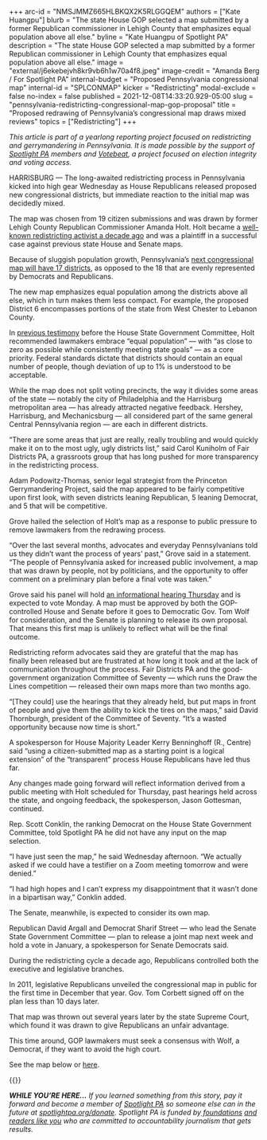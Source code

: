 +++
arc-id = "NMSJMMZ665HLBKQX2K5RLGGQEM"
authors = ["Kate Huangpu"]
blurb = "The state House GOP selected a map submitted by a former Republican commissioner in Lehigh County that emphasizes equal population above all else."
byline = "Kate Huangpu of Spotlight PA"
description = "The state House GOP selected a map submitted by a former Republican commissioner in Lehigh County that emphasizes equal population above all else."
image = "external/j6ekebejvh8kr9vb6h1w70a4f8.jpeg"
image-credit = "Amanda Berg / For Spotlight PA"
internal-budget = "Proposed Pennsylvania congressional map"
internal-id = "SPLCONMAP"
kicker = "Redistricting"
modal-exclude = false
no-index = false
published = 2021-12-08T14:33:20.929-05:00
slug = "pennsylvania-redistricting-congressional-map-gop-proposal"
title = "Proposed redrawing of Pennsylvania’s congressional map draws mixed reviews"
topics = ["Redistricting"]
+++

<i>This article is part of a yearlong reporting project focused on redistricting and gerrymandering in Pennsylvania. It is made possible by the support of </i><a href="https://www.spotlightpa.org/"><i>Spotlight PA</i></a><i> members and </i><a href="https://votebeat.org/"><i>Votebeat</i></a><i>, a project focused on election integrity and voting access.</i>

HARRISBURG — The long-awaited redistricting process in Pennsylvania kicked into high gear Wednesday as House Republicans released proposed new congressional districts, but immediate reaction to the initial map was decidedly mixed.

The map was chosen from 19 citizen submissions and was drawn by former Lehigh County Republican Commissioner Amanda Holt. Holt became a <a href="https://www.spotlightpa.org/news/2021/05/pa-house-senate-political-maps-gerrymandered-math-tests-republican-majorities/">well-known redistricting activist a decade ago</a> and was a plaintiff in a successful case against previous state House and Senate maps.

Because of sluggish population growth, Pennsylvania’s <a href="https://www.spotlightpa.org/news/2021/04/pa-us-house-seat-congressional-census-announcement-redistricting/">next congressional map will have 17 districts</a>, as opposed to the 18 that are evenly represented by Democrats and Republicans. 

<script src="https://www.spotlightpa.org/embed.js" async></script><div data-spl-embed-version="1" data-spl-src="https://www.spotlightpa.org/embeds/newsletter/"></div>

The new map emphasizes equal population among the districts above all else, which in turn makes them less compact. For example, the proposed District 6 encompasses portions of the state from West Chester to Lebanon County.

In <a href="https://www.legis.state.pa.us/WU01/LI/TR/Transcripts/2021_0112_0007_TSTMNY.pdf">previous testimony</a> before the House State Government Committee, Holt recommended lawmakers embrace “equal population” — with “as close to zero as possible while consistently meeting state goals” — as a core priority. Federal standards dictate that districts should contain an equal number of people, though deviation of up to 1% is understood to be acceptable.

While the map does not split voting precincts, the way it divides some areas of the state — notably the city of Philadelphia and the Harrisburg metropolitan area — has already attracted negative feedback. Hershey, Harrisburg, and Mechanicsburg — all considered part of the same general Central Pennsylvania region — are each in different districts.

“There are some areas that just are really, really troubling and would quickly make it on to the most ugly, ugly districts list,” said Carol Kuniholm of Fair Districts PA, a grassroots group that has long pushed for more transparency in the redistricting process.

Adam Podowitz-Thomas, senior legal strategist from the Princeton Gerrymandering Project, said the map appeared to be fairly competitive upon first look, with seven districts leaning Republican, 5 leaning Democrat, and 5 that will be competitive.

Grove hailed the selection of Holt’s map as a response to public pressure to remove lawmakers from the redrawing process.

“Over the last several months, advocates and everyday Pennsylvanians told us they didn’t want the process of years’ past,” Grove said in a statement. “The people of Pennsylvania asked for increased public involvement, a map that was drawn by people, not by politicians, and the opportunity to offer comment on a preliminary plan before a final vote was taken.”

Grove said his panel will hold <a href="https://www.pahousegop.com/News/22950/Latest-News/Grove-Announces-Citizen-Map-Selected-as-Preliminary-Congressional-Plan,-Invites-Public-Comment-">an informational hearing Thursday</a> and is expected to vote Monday. A map must be approved by both the GOP-controlled House and Senate before it goes to Democratic Gov. Tom Wolf for consideration, and the Senate is planning to release its own proposal. That means this first map is unlikely to reflect what will be the final outcome.

Redistricting reform advocates said they are grateful that the map has finally been released but are frustrated at how long it took and at the lack of communication throughout the process. Fair Districts PA and the good-government organization Committee of Seventy — which runs the Draw the Lines competition — released their own maps more than two months ago.

“[They could] use the hearings that they already held, but put maps in front of people and give them the ability to kick the tires on the maps,” said David Thornburgh, president of the Committee of Seventy. “It’s a wasted opportunity because now time is short.”

A spokesperson for House Majority Leader Kerry Benninghoff (R., Centre) said “using a citizen-submitted map as a starting point is a logical extension” of the “transparent” process House Republicans have led thus far.

Any changes made going forward will reflect information derived from a public meeting with Holt scheduled for Thursday, past hearings held across the state, and ongoing feedback, the spokesperson, Jason Gottesman, continued.

Rep. Scott Conklin, the ranking Democrat on the House State Government Committee, told Spotlight PA he did not have any input on the map selection.

“I have just seen the map,” he said Wednesday afternoon. “We actually asked if we could have a testifier on a Zoom meeting tomorrow and were denied.”

“I had high hopes and I can’t express my disappointment that it wasn’t done in a bipartisan way,” Conklin added.

<script src="https://www.spotlightpa.org/embed.js" async></script><div data-spl-embed-version="1" data-spl-src="https://www.spotlightpa.org/embeds/donate/?eyebrow_text=SUPPORT%20SPOTLIGHT%20PA&cta_text=YES%2C%20DOUBLE%20MY%20GIFT&teaser_text=Support%20Spotlight%20PA's%20vital%20investigative%20journalism%20for%20Pennsylvania%20and%20for%20a%20limited%20time%2C%20all%20gifts%20will%20be%20TRIPLED."></div>

The Senate, meanwhile, is expected to consider its own map.

Republican David Argall and Democrat Sharif Street — who lead the Senate State Government Committee — plan to release a joint map next week and hold a vote in January, a spokesperson for Senate Democrats said.

During the redistricting cycle a decade ago, Republicans controlled both the executive and legislative branches.

In 2011, legislative Republicans unveiled the congressional map in public for the first time in December that year. Gov. Tom Corbett signed off on the plan less than 10 days later.

That map was thrown out several years later by the state Supreme Court, which found it was drawn to give Republicans an unfair advantage.

This time around, GOP lawmakers must seek a consensus with Wolf, a Democrat, if they want to avoid the high court.

See the map below or <a href="http://www.paredistricting.com/pcplan" target="_blank">here</a>.

{{<picture src="external/59y431r338cchwb1bxytrvrm34.jpeg" description="The Pennsylvania House State Government Committee&#39;s preliminary congressional map, released Dec. 8." caption="The Pennsylvania House State Government Committee&#39;s preliminary congressional map, released Dec. 8." credit="Pennsylvania House State Government Committee">}} 

<i><b>WHILE YOU’RE HERE...</b></i><i> If you learned something from this story, pay it forward and become a member of </i><a href="https://www.spotlightpa.org/"><i>Spotlight PA</i></a><i> so someone else can in the future at </i><a href="http://spotlightpa.org/donate"><i>spotlightpa.org/donate</i></a><i>. Spotlight PA is funded by</i><a href="https://www.spotlightpa.org/support"><i> foundations</i></a><i> </i><a href="https://www.spotlightpa.org/support"><i>and readers like you</i></a><i> who are committed to accountability journalism that gets results.</i>

